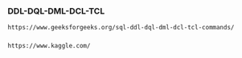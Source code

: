 ### DDL-DQL-DML-DCL-TCL
```
https://www.geeksforgeeks.org/sql-ddl-dql-dml-dcl-tcl-commands/
```
###
```
https://www.kaggle.com/
```